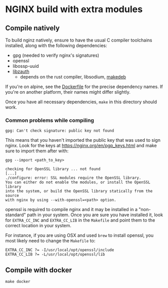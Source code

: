 # NGINX build with extra modules

## Compile natively

To build nginz natively, ensure to have the usual C compiler toolchains installed, along with the following dependencies:

* gpg (needed to verify nginx's signatures)
* openssl
* libossp-uuid
* [libzauth](../../libs/libzauth) 
    * depends on the rust compiler, libsodium, [makedeb](../../tools/makedeb)

If you're on alpine, see the [Dockerfile](Dockerfile) for the precise dependency names. If you're on another platform, their names might differ slightly.

Once you have all necessary dependencies, `make` in this directory should work.

### Common problems while compiling

```
gpg: Can't check signature: public key not found
```

This means that you haven't imported the public key that was used to sign nginx. Look for the keys at https://nginx.org/en/pgp_keys.html and make sure to import them after with:

`gpg --import <path_to_key>`


```
checking for OpenSSL library ... not found
[...]
./configure: error: SSL modules require the OpenSSL library.
You can either do not enable the modules, or install the OpenSSL library
into the system, or build the OpenSSL library statically from the source
with nginx by using --with-openssl=<path> option.
```

openssl is required to compile nginx and it may be installed in a "non-standard" path in your system. Once you are sure you have installed it, look for `EXTRA_CC_INC` and `EXTRA_CC_LIB` in the `Makefile` and point them to the correct location in your system.

For instance, if you are using OSX and used `brew` to install openssl, you most likely need to change the `Makefile` to:
```
EXTRA_CC_INC ?= -I/usr/local/opt/openssl/include
EXTRA_CC_LIB ?= -L/usr/local/opt/openssl/lib
```

## Compile with docker

`make docker`
